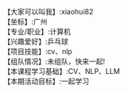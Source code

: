 【大家可以叫我】:xiaohui82     
【坐标】:广州    
【专业/职业】:计算机   
【兴趣爱好】:乒乓球   
【项目技能】:cv、nlp   
【组队情况】:未组队，快来一起!   
【本课程学习基础】:CV、NLP、LLM   
【本期活动目标】:一起学习   
